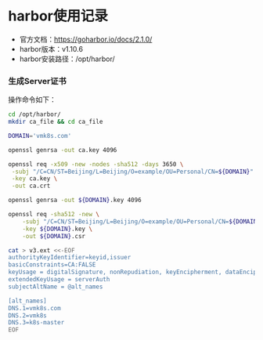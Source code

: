 # harbor使用记录
- 官方文档：<https://goharbor.io/docs/2.1.0/>
- harbor版本：v1.10.6
- harbor安装路径：/opt/harbor/

### 生成Server证书

操作命令如下：
```bash
cd /opt/harbor/
mkdir ca_file && cd ca_file

DOMAIN='vmk8s.com'

openssl genrsa -out ca.key 4096

openssl req -x509 -new -nodes -sha512 -days 3650 \
 -subj "/C=CN/ST=Beijing/L=Beijing/O=example/OU=Personal/CN=${DOMAIN}" \
 -key ca.key \
 -out ca.crt

openssl genrsa -out ${DOMAIN}.key 4096

openssl req -sha512 -new \
    -subj "/C=CN/ST=Beijing/L=Beijing/O=example/OU=Personal/CN=${DOMAIN}" \
    -key ${DOMAIN}.key \
    -out ${DOMAIN}.csr

cat > v3.ext <<-EOF
authorityKeyIdentifier=keyid,issuer
basicConstraints=CA:FALSE
keyUsage = digitalSignature, nonRepudiation, keyEncipherment, dataEncipherment
extendedKeyUsage = serverAuth
subjectAltName = @alt_names

[alt_names]
DNS.1=vmk8s.com
DNS.2=vmk8s
DNS.3=k8s-master
EOF
```
